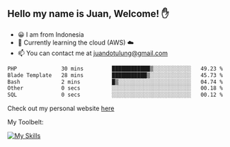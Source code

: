 ## Hello my name is Juan, Welcome! ✋

- 😀 I am from Indonesia
- 📖 Currently learning the cloud (AWS) ☁️
- 📫 You can contact me at juandotulung@gmail.com

<!--START_SECTION:waka-->

```txt
PHP              30 mins         ████████████▒░░░░░░░░░░░░   49.23 %
Blade Template   28 mins         ███████████▒░░░░░░░░░░░░░   45.73 %
Bash             2 mins          █▒░░░░░░░░░░░░░░░░░░░░░░░   04.74 %
Other            0 secs          ░░░░░░░░░░░░░░░░░░░░░░░░░   00.18 %
SQL              0 secs          ░░░░░░░░░░░░░░░░░░░░░░░░░   00.12 %
```

<!--END_SECTION:waka-->

Check out my personal website [here](https://juanchristian.com)

My Toolbelt:

[![My Skills](https://skillicons.dev/icons?i=go,js,ts,nodejs,express,react,nextjs,vue,tailwind,vite,html,css,python,php,aws,bash,linux,postgres,mysql,redis,kafka,docker,vercel,netlify,vscode,figma)](https://skillicons.dev)

